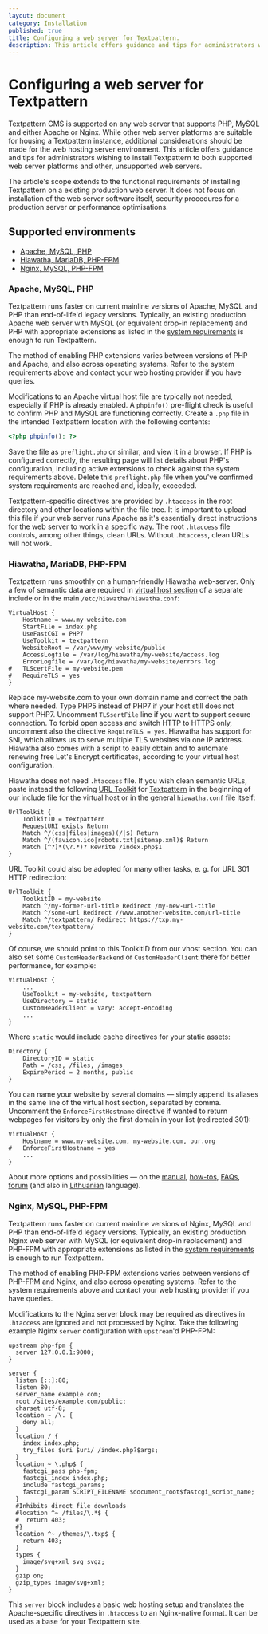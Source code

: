 ```yaml
---
layout: document
category: Installation
published: true
title: Configuring a web server for Textpattern.
description: This article offers guidance and tips for administrators wishing to install Textpattern to both supported web server platforms and other, unsupported web servers.
---
```


# Configuring a web server for Textpattern

Textpattern CMS is supported on any web server that supports PHP, MySQL and either Apache or Nginx. While other web server platforms are suitable for housing a Textpattern instance, additional considerations should be made for the web hosting server environment. This article offers guidance and tips for administrators wishing to install Textpattern to both supported web server platforms and other, unsupported web servers.

The article's scope extends to the functional requirements of installing Textpattern on a existing production web server. It does not focus on installation of the web server software itself, security procedures for a production server or performance optimisations.

## Supported environments

* [Apache, MySQL, PHP](#apache-mysql-php)
* [Hiawatha, MariaDB, PHP-FPM](#hiawatha-mariadb-php-fpm)
* [Nginx, MySQL, PHP-FPM](#nginx-mysql-php-fpm)

### Apache, MySQL, PHP

Textpattern runs faster on current mainline versions of Apache, MySQL and PHP than end-of-life'd legacy versions. Typically, an existing production Apache web server with MySQL (or equivalent drop-in replacement) and PHP with appropriate extensions as listed in the [system requirements](https://textpattern.com/about/119/system-requirements) is enough to run Textpattern.

The method of enabling PHP extensions varies between versions of PHP and Apache, and also across operating systems. Refer to the system requirements above and contact your web hosting provider if you have queries.

Modifications to an Apache virtual host file are typically not needed, especially if PHP is already enabled. A `phpinfo()` pre-flight check is useful to confirm PHP and MySQL are functioning correctly. Create a `.php` file in the intended Textpattern location with the following contents:

~~~ php
<?php phpinfo(); ?>
~~~

Save the file as `preflight.php` or similar, and view it in a browser. If PHP is configured correctly, the resulting page will list details about PHP's configuration, including active extensions to check against the system requirements above. Delete this `preflight.php` file when you've confirmed system requirements are reached and, ideally, exceeded.

Textpattern-specific directives are provided by `.htaccess` in the root directory and other locations within the file tree. It is important to upload this file if your web server runs Apache as it's essentially direct instructions for the web server to work in a specific way. The root `.htaccess` file controls, among other things, clean URLs. Without `.htaccess`, clean URLs will not work.

### Hiawatha, MariaDB, PHP-FPM

Textpattern runs smoothly on a human-friendly Hiawatha web-server. Only a few of semantic data are required in [virtual host section](//www.hiawatha-webserver.org/howto/websites) of a separate include or in the main `/etc/hiawatha/hiawatha.conf`:

~~~ hiawatha
VirtualHost {
	Hostname = www.my-website.com
	StartFile = index.php
	UseFastCGI = PHP7
	UseToolkit = textpattern
	WebsiteRoot = /var/www/my-website/public
	AccessLogfile = /var/log/hiawatha/my-website/access.log
	ErrorLogfile = /var/log/hiawatha/my-website/errors.log
#	TLScertFile = my-website.pem
#	RequireTLS = yes
}
~~~

Replace my-website.com to your own domain name and correct the path where needed. Type PHP5 instead of PHP7 if your host still does not support PHP7. Uncomment `TLSsertFile` line if you want to support secure connection. To forbid open access and switch HTTP to HTTPS only, uncomment also the directive `RequireTLS = yes`. Hiawatha has support for SNI, which allows us to serve multiple TLS websites via one IP address. Hiawatha also comes with a script to easily obtain and to automate renewing free Let's Encrypt certificates, according to your virtual host configuration.

Hiawatha does not need `.htaccess` file. If you wish clean semantic URLs, paste instead the following [URL Toolkit](//www.hiawatha-webserver.org/howto/url_toolkit) for [Textpattern](//www.hiawatha-webserver.org/howto/url_rewrite_rules) in the beginning of our include file for the virtual host or in the general `hiawatha.conf` file itself:

~~~
UrlToolkit {
	ToolkitID = textpattern
	RequestURI exists Return
	Match ^/(css|files|images)(/|$) Return
	Match ^/(favicon.ico|robots.txt|sitemap.xml)$ Return
	Match [^?]*(\?.*)? Rewrite /index.php$1
}
~~~

URL Toolkit could also be adopted for many other tasks, e. g. for URL 301 HTTP redirection:

~~~
UrlToolkit {
	ToolkitID = my-website
	Match ^/my-former-url-title Redirect /my-new-url-title
	Match ^/some-url Redirect //www.another-website.com/url-title
	Match ^/textpattern/ Redirect https://txp.my-website.com/textpattern/
}
~~~

Of course, we should point to this ToolkitID from our vhost section. You can also set some `CustomHeaderBackend` or `CustomHeaderClient` there for better performance, for example:

~~~
VirtualHost {
	...
	UseToolkit = my-website, textpattern
	UseDirectory = static
	CustomHeaderClient = Vary: accept-encoding
	...
}
~~~

Where `static` would include cache directives for your static assets:

~~~
Directory {
	DirectoryID = static
	Path = /css, /files, /images
	ExpirePeriod = 2 months, public
}
~~~

You can name your website by several domains — simply append its aliases in the same line of the virtual host section, separated by comma. Uncomment the `EnforceFirstHostname` directive if wanted to return webpages for visitors by only the first domain in your list (redirected 301):

~~~
VirtualHost {
	Hostname = www.my-website.com, my-website.com, our.org
#	EnforceFirstHostname = yes
	...
}
~~~

About more options and possibilities — on the [manual](//www.hiawatha-webserver.org/manpages/hiawatha), [how-tos](//www.hiawatha-webserver.org/howto), [FAQs](//www.hiawatha-webserver.org/faq), [forum](//www.hiawatha-webserver.org/forum) (and also in [Lithuanian](//on.lt/hiawatha) language).

### Nginx, MySQL, PHP-FPM

Textpattern runs faster on current mainline versions of Nginx, MySQL and PHP than end-of-life'd legacy versions. Typically, an existing production Nginx web server with MySQL (or equivalent drop-in replacement) and PHP-FPM with appropriate extensions as listed in the [system requirements](https://textpattern.com/about/119/system-requirements) is enough to run Textpattern.

The method of enabling PHP-FPM extensions varies between versions of PHP-FPM and Nginx, and also across operating systems. Refer to the system requirements above and contact your web hosting provider if you have queries.

Modifications to the Nginx server block may be required as directives in `.htaccess` are ignored and not processed by Nginx. Take the following example Nginx `server` configuration with `upstream`'d PHP-FPM:

~~~ nginx
upstream php-fpm {
  server 127.0.0.1:9000;
}

server {
  listen [::]:80;
  listen 80;
  server_name example.com;
  root /sites/example.com/public;
  charset utf-8;
  location ~ /\. {
    deny all;
  }
  location / {
    index index.php;
    try_files $uri $uri/ /index.php?$args;
  }
  location ~ \.php$ {
    fastcgi_pass php-fpm;
    fastcgi_index index.php;
    include fastcgi_params;
    fastcgi_param SCRIPT_FILENAME $document_root$fastcgi_script_name;
  }
  #Inhibits direct file downloads
  #location ^~ /files/\.*$ {
  #  return 403;
  #}
  location ^~ /themes/\.txp$ {
    return 403;
  }
  types {
    image/svg+xml svg svgz;
  }
  gzip on;
  gzip_types image/svg+xml;
}
~~~

This `server` block includes a basic web hosting setup and translates the Apache-specific directives in `.htaccess` to an Nginx-native format. It can be used as a base for your Textpattern site.
